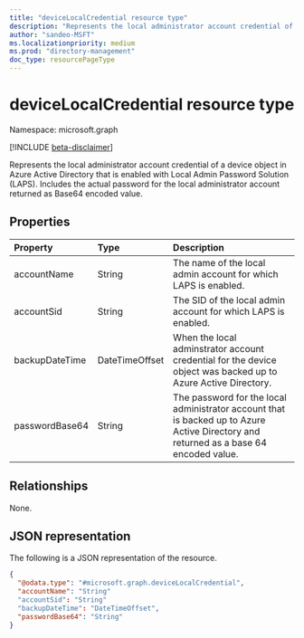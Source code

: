 ```yaml
---
title: "deviceLocalCredential resource type"
description: "Represents the local administrator account credential of a device object in Azure Active Directory that is enabled with Local Admin Password Solution (LAPS). Includes the actual password for the local administrator account returned as Base64 encoded value."
author: "sandeo-MSFT"
ms.localizationpriority: medium
ms.prod: "directory-management"
doc_type: resourcePageType
---
```


# deviceLocalCredential resource type

Namespace: microsoft.graph

[!INCLUDE [beta-disclaimer](../../includes/beta-disclaimer.md)]

Represents the local administrator account credential of a device object in Azure Active Directory that is enabled with Local Admin Password Solution (LAPS). Includes the actual password for the local administrator account returned as Base64 encoded value.

## Properties
|Property|Type|Description|
|:---|:---|:---|
|accountName|String| The name of the local admin account for which LAPS is enabled.|
|accountSid|String|The SID of the local admin account for which LAPS is enabled.|
|backupDateTime|DateTimeOffset|When the local adminstrator account credential for the device object was backed up to Azure Active Directory.|
|passwordBase64|String|The password for the local administrator account that is backed up to Azure Active Directory and returned as a base 64 encoded value.|


## Relationships
None.

## JSON representation
The following is a JSON representation of the resource.
<!-- {
  "blockType": "resource",
  "@odata.type": "microsoft.graph.deviceLocalCredential",
  "baseType": "microsoft.graph.entity",
  "openType": false
}
-->
``` json
{
  "@odata.type": "#microsoft.graph.deviceLocalCredential",
  "accountName": "String"
  "accountSid": "String"
  "backupDateTime": "DateTimeOffset",
  "passwordBase64": "String"
}
```

